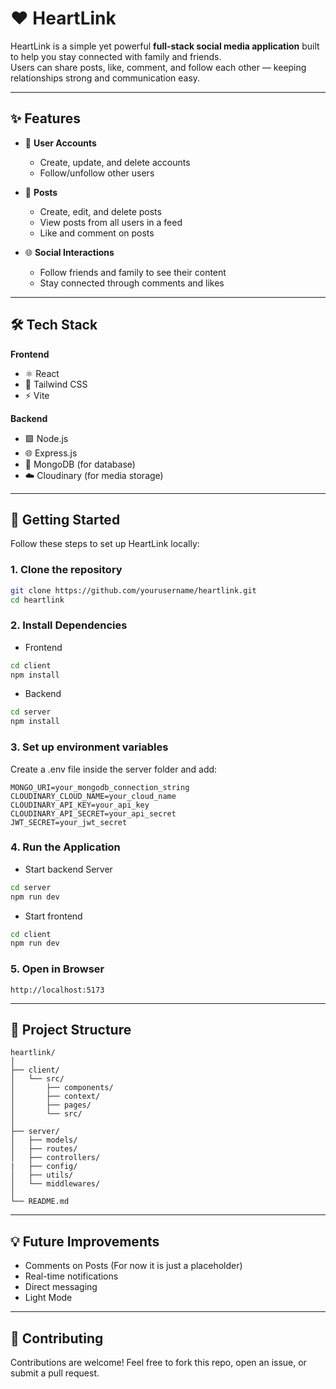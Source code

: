 # ❤️ HeartLink

HeartLink is a simple yet powerful **full-stack social media application** built to help you stay connected with family and friends.  
Users can share posts, like, comment, and follow each other — keeping relationships strong and communication easy.

---

## ✨ Features

- 👤 **User Accounts**

  - Create, update, and delete accounts
  - Follow/unfollow other users

- 📝 **Posts**

  - Create, edit, and delete posts
  - View posts from all users in a feed
  - Like and comment on posts

- 🌐 **Social Interactions**
  - Follow friends and family to see their content
  - Stay connected through comments and likes

---

## 🛠️ Tech Stack

**Frontend**

- ⚛️ React
- 🎨 Tailwind CSS
- ⚡ Vite

**Backend**

- 🟩 Node.js
- 🌐 Express.js
- 🍃 MongoDB (for database)
- ☁️ Cloudinary (for media storage)

---

## 🚀 Getting Started

Follow these steps to set up HeartLink locally:

### 1. Clone the repository

```bash
git clone https://github.com/yourusername/heartlink.git
cd heartlink
```

### 2. Install Dependencies

- Frontend

```bash
cd client
npm install
```

- Backend

```bash
cd server
npm install
```

### 3. Set up environment variables

Create a .env file inside the server folder and add:

```
MONGO_URI=your_mongodb_connection_string
CLOUDINARY_CLOUD_NAME=your_cloud_name
CLOUDINARY_API_KEY=your_api_key
CLOUDINARY_API_SECRET=your_api_secret
JWT_SECRET=your_jwt_secret
```

### 4. Run the Application

- Start backend Server

```bash
cd server
npm run dev
```

- Start frontend

```bash
cd client
npm run dev
```

### 5. Open in Browser

```
http://localhost:5173
```

---

## 📂 Project Structure

```
heartlink/
│
├── client/
│   └── src/
│       ├── components/
│       ├── context/
│       ├── pages/
│       └── src/
│
├── server/
│   ├── models/
│   ├── routes/
│   ├── controllers/
|   ├── config/
│   ├── utils/
│   └── middlewares/
│
└── README.md
```

---

## 💡 Future Improvements

- Comments on Posts (For now it is just a placeholder)
- Real-time notifications
- Direct messaging
- Light Mode

---

## 🤝 Contributing

Contributions are welcome! Feel free to fork this repo, open an issue, or submit a pull request.
